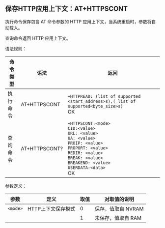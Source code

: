 ## 保存HTTP应用上下文：AT+HTTPSCONT

执行命令保存包含 AT 命令参数的 HTTP 应用上下文，当系统重启时，参数将自动载入。

查询命令返回 HTTP 应用上下文。

语法规则：

| 命令类型 | 语法          | 返回                                                         |
| -------- | ------------- | ------------------------------------------------------------ |
| 执行命令 | AT+HTTPSCONT  | `+HTTPREAD: (list of supported <start_address>s),( list of supported<byte_size>s) `<br>OK |
| 查询命令 | AT+HTTPSCONT? | `+HTTPSCONT:<mode>`<br>`CID:<value>`<br>`URL: <value>`<br>`UA: <value>`<br>`PROIP: <value>`<br>`PROPORT: <value>`<br>`REDIR: <value>`<br>`BREAK: <value>`<br>`BREAKEND: <value>`<br>`USERDATA:<data> `<br>OK |

 

参数定义：

| 参数     | 定义               | 取值 | 对取值的说明       |
| -------- | ------------------ | ---- | ------------------ |
| `<mode>` | HTTP上下文保存模式 | 0    | 保存，值取自 NVRAM |
|          |                    | 1    | 未保存，值取自 RAM |
